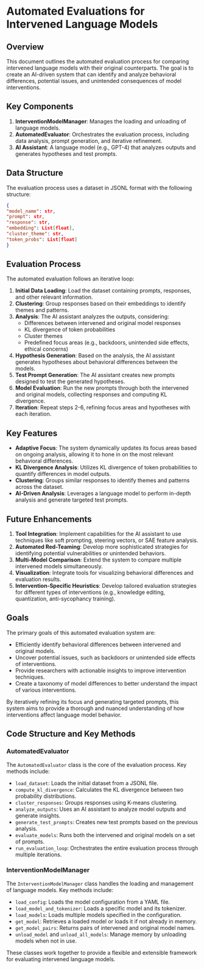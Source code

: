 # Automated Evaluations for Intervened Language Models

## Overview

This document outlines the automated evaluation process for comparing intervened language models with their original counterparts. The goal is to create an AI-driven system that can identify and analyze behavioral differences, potential issues, and unintended consequences of model interventions.

## Key Components

1. **InterventionModelManager**: Manages the loading and unloading of language models.
2. **AutomatedEvaluator**: Orchestrates the evaluation process, including data analysis, prompt generation, and iterative refinement.
3. **AI Assistant**: A language model (e.g., GPT-4) that analyzes outputs and generates hypotheses and test prompts.

## Data Structure

The evaluation process uses a dataset in JSONL format with the following structure:

```json
{
"model_name": str,
"prompt": str,
"response": str,
"embedding": List[float],
"cluster_theme": str,
"token_probs": List[float]
}
```

## Evaluation Process

The automated evaluation follows an iterative loop:

1. **Initial Data Loading**: Load the dataset containing prompts, responses, and other relevant information.
2. **Clustering**: Group responses based on their embeddings to identify themes and patterns.
3. **Analysis**: The AI assistant analyzes the outputs, considering:
   - Differences between intervened and original model responses
   - KL divergence of token probabilities
   - Cluster themes
   - Predefined focus areas (e.g., backdoors, unintended side effects, ethical concerns)
4. **Hypothesis Generation**: Based on the analysis, the AI assistant generates hypotheses about behavioral differences between the models.
5. **Test Prompt Generation**: The AI assistant creates new prompts designed to test the generated hypotheses.
6. **Model Evaluation**: Run the new prompts through both the intervened and original models, collecting responses and computing KL divergence.
7. **Iteration**: Repeat steps 2-6, refining focus areas and hypotheses with each iteration.

## Key Features

- **Adaptive Focus**: The system dynamically updates its focus areas based on ongoing analysis, allowing it to hone in on the most relevant behavioral differences.
- **KL Divergence Analysis**: Utilizes KL divergence of token probabilities to quantify differences in model outputs.
- **Clustering**: Groups similar responses to identify themes and patterns across the dataset.
- **AI-Driven Analysis**: Leverages a language model to perform in-depth analysis and generate targeted test prompts.

## Future Enhancements

1. **Tool Integration**: Implement capabilities for the AI assistant to use techniques like soft prompting, steering vectors, or SAE feature analysis.
2. **Automated Red-Teaming**: Develop more sophisticated strategies for identifying potential vulnerabilities or unintended behaviors.
3. **Multi-Model Comparison**: Extend the system to compare multiple intervened models simultaneously.
4. **Visualization**: Integrate tools for visualizing behavioral differences and evaluation results.
5. **Intervention-Specific Heuristics**: Develop tailored evaluation strategies for different types of interventions (e.g., knowledge editing, quantization, anti-sycophancy training).

## Goals

The primary goals of this automated evaluation system are:

- Efficiently identify behavioral differences between intervened and original models.
- Uncover potential issues, such as backdoors or unintended side effects of interventions.
- Provide researchers with actionable insights to improve intervention techniques.
- Create a taxonomy of model differences to better understand the impact of various interventions.

By iteratively refining its focus and generating targeted prompts, this system aims to provide a thorough and nuanced understanding of how interventions affect language model behavior.

## Code Structure and Key Methods

### AutomatedEvaluator

The `AutomatedEvaluator` class is the core of the evaluation process. Key methods include:

- `load_dataset`: Loads the initial dataset from a JSONL file.
- `compute_kl_divergence`: Calculates the KL divergence between two probability distributions.
- `cluster_responses`: Groups responses using K-means clustering.
- `analyze_outputs`: Uses an AI assistant to analyze model outputs and generate insights.
- `generate_test_prompts`: Creates new test prompts based on the previous analysis.
- `evaluate_models`: Runs both the intervened and original models on a set of prompts.
- `run_evaluation_loop`: Orchestrates the entire evaluation process through multiple iterations.

### InterventionModelManager

The `InterventionModelManager` class handles the loading and management of language models. Key methods include:

- `load_config`: Loads the model configuration from a YAML file.
- `load_model_and_tokenizer`: Loads a specific model and its tokenizer.
- `load_models`: Loads multiple models specified in the configuration.
- `get_model`: Retrieves a loaded model or loads it if not already in memory.
- `get_model_pairs`: Returns pairs of intervened and original model names.
- `unload_model` and `unload_all_models`: Manage memory by unloading models when not in use.

These classes work together to provide a flexible and extensible framework for evaluating intervened language models.
